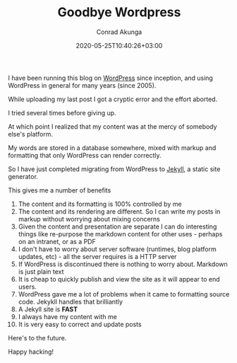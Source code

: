 ﻿---
title: Goodbye Wordpress
date: 2020-05-25T10:40:26+03:00
author: Conrad Akunga
layout: post
categories:
  - Epiphanies
---
I have been running this blog on [WordPress](https://wordpress.org/) since inception, and using WordPress in general for many years (since 2005).

While uploading my last post I got a cryptic error and the effort aborted.

I tried several times before giving up.

At which point I realized that my content was at the mercy of somebody else's platform.

My words are stored in a database somewhere, mixed with markup and formatting that only WordPress can render correctly.

So I have just completed migrating from WordPress to [Jekyll](https://jekyllrb.com/), a static site generator.

This gives me a number of benefits
1. The content and its formatting is 100% controlled by me
2. The content and its rendering are different. So I can write my posts in markup without worrying about mixing concerns
3. Given the content and presentation are separate I can do interesting things like re-purpose the markdown content for other uses - perhaps on an intranet, or as a PDF
4. I don't have to worry about server software (runtimes, blog platform updates, etc) - all the server requires is a HTTP server
5. If WordPress is discontinued there is nothing to worry about. Markdown is just plain text
6. It is cheap to quickly publish and view the site as it will appear to end users.
7. WordPress gave me a lot of problems when it came to formatting source code. Jekykll handles that brilliantly
8. A Jekyll site is **FAST**
9. I always have my content with me
10. It is very easy to correct and update posts

Here's to the future.

Happy hacking!